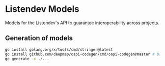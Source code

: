 # Listendev Models

Models for the Listendev's API to guarantee interoperability across projects.

## Generation of models

```bash
go install golang.org/x/tools/cmd/stringer@latest
go install github.com/deepmap/oapi-codegen/cmd/oapi-codegen@master # Use master branch
go generate -x ./...
```
